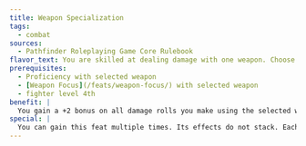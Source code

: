 ```yaml
---
title: Weapon Specialization
tags:
  - combat
sources:
  - Pathfinder Roleplaying Game Core Rulebook
flavor_text: You are skilled at dealing damage with one weapon. Choose one type of weapon (including unarmed strike or grapple) for which you have already selected the [Weapon Focus](/feats/weapon-focus/) feat. You deal extra damage when using this weapon.
prerequisites:
  - Proficiency with selected weapon
  - [Weapon Focus](/feats/weapon-focus/) with selected weapon
  - fighter level 4th
benefit: |
  You gain a +2 bonus on all damage rolls you make using the selected weapon.
special: |
  You can gain this feat multiple times. Its effects do not stack. Each time you take the feat, it applies to a new type of weapon.
---
```


